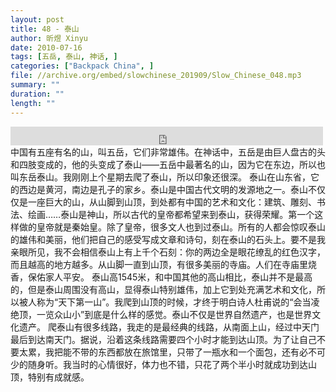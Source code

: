 ```yaml
---
layout: post
title: 48 - 泰山
author: 昕煜 Xinyu
date: 2010-07-16
tags: [五岳, 泰山, 神话, ]
categories: ["Backpack China", ]
file: //archive.org/embed/slowchinese_201909/Slow_Chinese_048.mp3
summary: ""
duration: ""
length: ""
---
```


<iframe src="https://archive.org/embed/slowchinese_201909/Slow_Chinese_048.mp3" width="500" height="30" frameborder="0" webkitallowfullscreen="true" mozallowfullscreen="true" allowfullscreen></iframe>
中国有五座有名的山，叫五岳，它们非常雄伟。在神话中，五岳是由巨人盘古的头和四肢变成的，他的头变成了泰山——五岳中最著名的山，因为它在东边，所以也叫东岳泰山。我刚刚上个星期去爬了泰山，所以印象还很深。
泰山在山东省，它的西边是黄河，南边是孔子的家乡。泰山是中国古代文明的发源地之一。泰山不仅仅是一座巨大的山，从山脚到山顶，到处都有中国的艺术和文化：建筑、雕刻、书法、绘画……泰山是神山，所以古代的皇帝都希望来到泰山，获得荣耀。第一个这样做的皇帝就是秦始皇。除了皇帝，很多文人也到过泰山。所有的人都会惊叹泰山的雄伟和美丽，他们把自己的感受写成文章和诗句，刻在泰山的石头上。要不是我亲眼所见，我不会相信泰山上有上千个石刻：你的两边全是眼花缭乱的红色汉字，而且越高的地方越多。从山脚一直到山顶，有很多美丽的寺庙。人们在寺庙里烧香，保佑家人平安。
泰山高1545米，和中国其他的高山相比，泰山并不是最高的，但是泰山周围没有高山，显得泰山特别雄伟，加上它到处充满艺术和文化，所以被人称为“天下第一山”。我爬到山顶的时候，才终于明白诗人杜甫说的“会当凌绝顶，一览众山小”到底是什么样的感觉。泰山不仅是世界自然遗产，也是世界文化遗产。
爬泰山有很多线路，我走的是最经典的线路，从南面上山，经过中天门最后到达南天门。据说，沿着这条线路需要四个小时才能到达山顶。为了让自己不要太累，我把能不带的东西都放在旅馆里，只带了一瓶水和一个面包，还有必不可少的随身听。我当时的心情很好，体力也不错，只花了两个半小时就成功到达山顶，特别有成就感。
 
